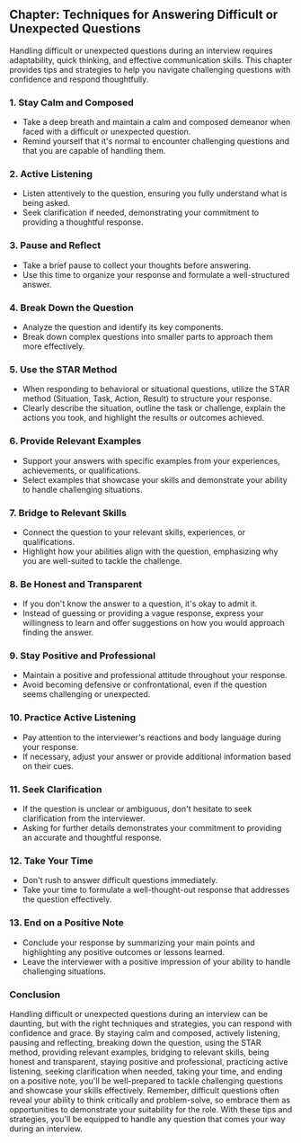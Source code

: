 Chapter: Techniques for Answering Difficult or Unexpected Questions
-------------------------------------------------------------------

Handling difficult or unexpected questions during an interview requires adaptability, quick thinking, and effective communication skills. This chapter provides tips and strategies to help you navigate challenging questions with confidence and respond thoughtfully.

### **1. Stay Calm and Composed**

* Take a deep breath and maintain a calm and composed demeanor when faced with a difficult or unexpected question.
* Remind yourself that it's normal to encounter challenging questions and that you are capable of handling them.

### **2. Active Listening**

* Listen attentively to the question, ensuring you fully understand what is being asked.
* Seek clarification if needed, demonstrating your commitment to providing a thoughtful response.

### **3. Pause and Reflect**

* Take a brief pause to collect your thoughts before answering.
* Use this time to organize your response and formulate a well-structured answer.

### **4. Break Down the Question**

* Analyze the question and identify its key components.
* Break down complex questions into smaller parts to approach them more effectively.

### **5. Use the STAR Method**

* When responding to behavioral or situational questions, utilize the STAR method (Situation, Task, Action, Result) to structure your response.
* Clearly describe the situation, outline the task or challenge, explain the actions you took, and highlight the results or outcomes achieved.

### **6. Provide Relevant Examples**

* Support your answers with specific examples from your experiences, achievements, or qualifications.
* Select examples that showcase your skills and demonstrate your ability to handle challenging situations.

### **7. Bridge to Relevant Skills**

* Connect the question to your relevant skills, experiences, or qualifications.
* Highlight how your abilities align with the question, emphasizing why you are well-suited to tackle the challenge.

### **8. Be Honest and Transparent**

* If you don't know the answer to a question, it's okay to admit it.
* Instead of guessing or providing a vague response, express your willingness to learn and offer suggestions on how you would approach finding the answer.

### **9. Stay Positive and Professional**

* Maintain a positive and professional attitude throughout your response.
* Avoid becoming defensive or confrontational, even if the question seems challenging or unexpected.

### **10. Practice Active Listening**

* Pay attention to the interviewer's reactions and body language during your response.
* If necessary, adjust your answer or provide additional information based on their cues.

### **11. Seek Clarification**

* If the question is unclear or ambiguous, don't hesitate to seek clarification from the interviewer.
* Asking for further details demonstrates your commitment to providing an accurate and thoughtful response.

### **12. Take Your Time**

* Don't rush to answer difficult questions immediately.
* Take your time to formulate a well-thought-out response that addresses the question effectively.

### **13. End on a Positive Note**

* Conclude your response by summarizing your main points and highlighting any positive outcomes or lessons learned.
* Leave the interviewer with a positive impression of your ability to handle challenging situations.

### Conclusion

Handling difficult or unexpected questions during an interview can be daunting, but with the right techniques and strategies, you can respond with confidence and grace. By staying calm and composed, actively listening, pausing and reflecting, breaking down the question, using the STAR method, providing relevant examples, bridging to relevant skills, being honest and transparent, staying positive and professional, practicing active listening, seeking clarification when needed, taking your time, and ending on a positive note, you'll be well-prepared to tackle challenging questions and showcase your skills effectively. Remember, difficult questions often reveal your ability to think critically and problem-solve, so embrace them as opportunities to demonstrate your suitability for the role. With these tips and strategies, you'll be equipped to handle any question that comes your way during an interview.
